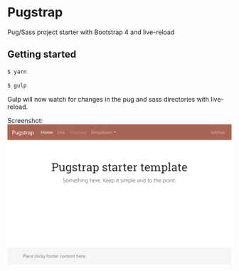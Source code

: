 # Pugstrap
Pug/Sass project starter with Bootstrap 4 and live-reload

## Getting started

```sh
$ yarn
```

```sh
$ gulp
```

Gulp will now watch for changes in the pug and sass directories with live-reload.

Screenshot:
<img src="https://github.com/derekbtw/pugstrap/blob/master/docs/screenshot.png"/>
